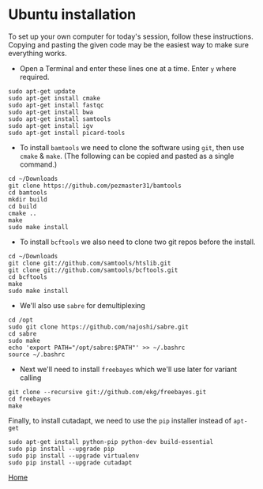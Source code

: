 # Ubuntu installation

To set up your own computer for today's session, follow these instructions.
Copying and pasting the given code may be the easiest way to make sure everything works.

- Open a Terminal and enter these lines one at a time. Enter `y` where required.

```
sudo apt-get update
sudo apt-get install cmake
sudo apt-get install fastqc
sudo apt-get install bwa
sudo apt-get install samtools
sudo apt-get install igv
sudo apt-get install picard-tools
```

- To install `bamtools` we need to clone the software using `git`, then use `cmake` & `make`.
(The following can be copied and pasted as a single command.)

```
cd ~/Downloads
git clone https://github.com/pezmaster31/bamtools
cd bamtools
mkdir build
cd build
cmake ..
make
sudo make install
```

- To install `bcftools` we also need to clone two git repos before the install.

```
cd ~/Downloads
git clone git://github.com/samtools/htslib.git
git clone git://github.com/samtools/bcftools.git
cd bcftools
make
sudo make install
```

- We'll also use `sabre` for demultiplexing

```
cd /opt
sudo git clone https://github.com/najoshi/sabre.git
cd sabre
sudo make
echo 'export PATH="/opt/sabre:$PATH"' >> ~/.bashrc
source ~/.bashrc
```

- Next we'll need to install `freebayes` which we'll use later for variant calling

```
git clone --recursive git://github.com/ekg/freebayes.git
cd freebayes
make
```

Finally, to install cutadapt, we need to use the `pip` installer instead of `apt-get`

```
sudo apt-get install python-pip python-dev build-essential
sudo pip install --upgrade pip
sudo pip install --upgrade virtualenv
sudo pip install --upgrade cutadapt
```

[Home](../)
